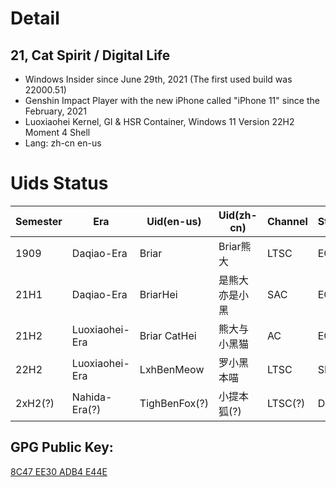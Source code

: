 # Detail
## 21, Cat Spirit / Digital Life
- Windows Insider since June 29th, 2021 (The first used build was 22000.51)
- Genshin Impact Player with the new iPhone called "iPhone 11" since the February, 2021
- Luoxiaohei Kernel, GI & HSR Container, Windows 11 Version 22H2 Moment 4 Shell
- Lang: zh-cn en-us

# Uids Status
| Semester | Era            | Uid(en-us)    | Uid(zh-cn)     | Channel | Status |
|----------|----------------|---------------|----------------|---------|--------|
| 1909     | Daqiao-Era     | Briar         | Briar熊大      | LTSC    | EOL    |
| 21H1     | Daqiao-Era     | BriarHei      | 是熊大亦是小黑 | SAC     | EOL    |
| 21H2     | Luoxiaohei-Era | Briar CatHei  | 熊大与小黑猫   | AC      | EOL    |
| 22H2     | Luoxiaohei-Era | LxhBenMeow    | 罗小黑本喵     | LTSC    | SRV    |
| 2xH2(?)  | Nahida-Era(?)  | TighBenFox(?) | 小提本狐(?)    | LTSC(?) | DEV    |

## GPG Public Key:
[8C47 EE30 ADB4 E44E](https://keys.openpgp.org/vks/v1/by-fingerprint/F61FADE26F68D6514B0A099D8C47EE30ADB4E44E)


<!---
LxhBenMeow/Briar-CatHei is a ✨ special ✨ repository because its `README.md` (this file) appears on your GitHub profile.
You can click the Preview link to take a look at your changes.
--->
